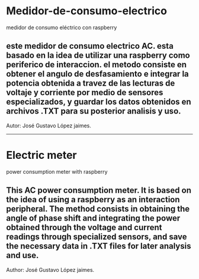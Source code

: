 # Medidor-de-consumo-electrico 
medidor de consumo eléctrico con raspberry

este medidor de consumo electrico AC. esta basado en la idea de utilizar una raspberry como periferico de interaccion. 
el metodo consiste en obtener el angulo de desfasamiento e integrar la potencia obtenida a travez de las lecturas de voltaje y corriente 
por medio de sensores especializados, y guardar los datos obtenidos en archivos .TXT para su posterior analisis y uso.
-------------------
Autor: José Gustavo López jaimes. 

------------------
# Electric meter
power consumption meter with raspberry

This AC power consumption meter. It is based on the idea of using a raspberry as an interaction peripheral.
The method consists in obtaining the angle of phase shift and integrating the power obtained through the voltage and current readings
through specialized sensors, and save the necessary data in .TXT files for later analysis and use.
-------------------
Author: José Gustavo López jaimes.
